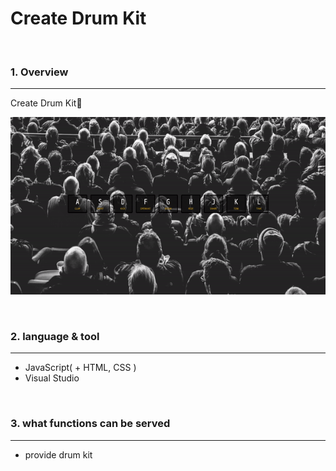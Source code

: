 # Create Drum Kit

<br>

### 1. Overview
---

Create Drum Kit🥁

![show](README.assets/show.gif)

<br>


### 2. language & tool 
---

- JavaScript( + HTML, CSS )
- Visual Studio

<br>


### 3. what functions can be served
---

- provide drum kit

<br>

